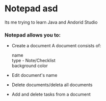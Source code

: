 # Notepad asd
Its me trying to learn Java and Andorid Studio

### Notepad allows you to:
* Create a document
A document consists of:

   name  
   type - Note/Checklist  
   background color    
* Edit document's name
* Delete documents/deleta all documents
* Add and delete tasks from a document
